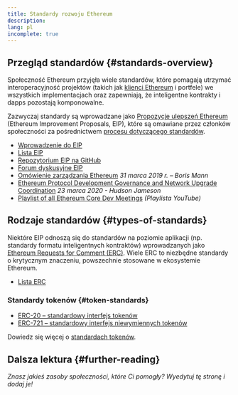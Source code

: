 ```yaml
---
title: Standardy rozwoju Ethereum
description:
lang: pl
incomplete: true
---
```


## Przegląd standardów {#standards-overview}

Społeczność Ethereum przyjęła wiele standardów, które pomagają utrzymać interoperacyjność projektów (takich jak [klienci Ethereum](/developers/docs/nodes-and-clients/) i portfele) we wszystkich implementacjach oraz zapewniają, że inteligentne kontrakty i dapps pozostają komponowalne.

Zazwyczaj standardy są wprowadzane jako [Propozycje ulepszeń Ethereum](/eips/) (Ethereum Improvement Proposals, EIP), które są omawiane przez członków społeczności za pośrednictwem <a href="https://eips.ethereum.org/EIPS/eip-1">procesu dotyczącego standardów</a>.

- [Wprowadzenie do EIP](/eips/)
- [Lista EIP](https://eips.ethereum.org/)
- [Repozytorium EIP na GitHub](https://github.com/ethereum/EIPs)
- [Forum dyskusyjne EIP](https://ethereum-magicians.org/c/eips)
- [Omówienie zarządzania Ethereum](https://blog.bmannconsulting.com/ethereum-governance/) _31 marca 2019 r. – Boris Mann_
- [Ethereum Protocol Development Governance and Network Upgrade Coordination](https://hudsonjameson.com/2020-03-23-ethereum-protocol-development-governance-and-network-upgrade-coordination/) _23 marca 2020 - Hudson Jameson_
- [Playlist of all Ethereum Core Dev Meetings](https://www.youtube.com/@EthereumProtocol) _(Playlista YouTube)_

## Rodzaje standardów {#types-of-standards}

Niektóre EIP odnoszą się do standardów na poziomie aplikacji (np. standardy formatu inteligentnych kontraktów) wprowadzanych jako [Ethereum Requests for Comment (ERC)](https://eips.ethereum.org/erc). Wiele ERC to niezbędne standardy o krytycznym znaczeniu, powszechnie stosowane w ekosystemie Ethereum.

- [Lista ERC](https://eips.ethereum.org/erc)

### Standardy tokenów {#token-standards}

- [ERC-20 – standardowy interfejs tokenów](/developers/docs/standards/tokens/erc-20/)
- [ERC-721 – standardowy interfejs niewymiennych tokenów](/developers/docs/standards/tokens/erc-721/)

Dowiedz się więcej o [standardach tokenów](/developers/docs/standards/tokens/).

## Dalsza lektura {#further-reading}

_Znasz jakieś zasoby społeczności, które Ci pomogły? Wyedytuj tę stronę i dodaj je!_
